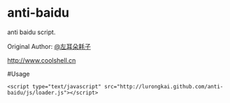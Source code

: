 anti-baidu
==========

anti baidu script.

Original Author: [@左耳朵耗子](http://weibo.com/haoel)

http://www.coolshell.cn

#Usage

	<script type="text/javascript" src="http://lurongkai.github.com/anti-baidu/js/loader.js"></script>